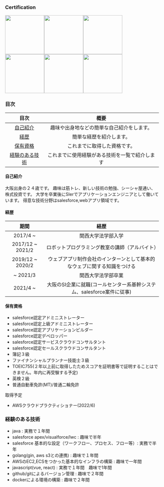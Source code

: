 ### Certification 
<img src="https://user-images.githubusercontent.com/56713064/170855323-2d659568-29e3-41b2-a479-51e39113c4d7.png" width=128 height=128 /><img src="https://user-images.githubusercontent.com/56713064/170855332-a16385f3-e0ab-497a-8cda-fa48c1cb6de5.png" width=128 height=128 /><img src="https://user-images.githubusercontent.com/56713064/170855334-8df86035-7eb4-4a40-8d0e-4899d6808c9d.png" width=128 height=128 /><img src="https://user-images.githubusercontent.com/56713064/170855338-cf424265-38c0-477e-9db8-e1d69259b1ee.png" width=128 height=128 /><img src="https://user-images.githubusercontent.com/56713064/170855343-2ffb91bd-fc11-4e52-8a29-4ee72e86b570.png" width=128 height=128 /><img src="https://user-images.githubusercontent.com/56713064/170855349-4d2d35e8-2097-4b9b-84a8-d8808f340eec.png" width=128 height=128 />

### 目次
|目次|概要|
|:---:|:---:|
|[自己紹介](#自己紹介)|趣味や出身地などの簡単な自己紹介をします。|
|[経歴](#自己紹介)|簡単な経歴を紹介します。|
|[保有資格](#保有資格)|これまでに取得した資格です。|
|[経験のある技術](#経験のある技術)|これまでに使用経験がある技術を一覧で紹介します|


#### 自己紹介
大阪出身の２４歳です。
趣味は筋トレ、新しい技術の勉強、シーシャ屋通い、株式投資です。
大学を卒業後にSIerでアプリケーションエンジニアとして働いています。
得意な技術分野はsalesforce,webアプリ領域です。

#### 経歴
|期間|経歴|
|:---:|:---:|
|2017/4 ~|関西大学法学部入学|
|2017/12 ~ 2021/2|ロボットプログラミング教室の講師（アルバイト）|
|2019/12 ~ 2020/2|ウェブアプリ制作会社のインターンとして基本的なウェブに関する知識をつける|
|~ 2021/3|関西大学法学部卒業|
|2021/4 ~|大阪のSI企業に就職(コールセンター系基幹システム、salesforce案件に従事)|

#### 保有資格
- salesforce認定アドミニストレーター
- salesforce認定上級アドミニストレーター
- salesforce認定アプリケーションビルダー
- salesforce認定デベロッパー
- salesforce認定サービスクラウドコンサルタント
- salesforce認定セールスクラウドコンサルタント
- 簿記３級
- ファイナンシャルプランナー技能士３級
- TOEIC755(２年以上前に取得したためスコアを証明書等で証明することはできません。年内に再受験する予定)
- 英検２級
- 普通自動車免許(MT)/普通二輪免許

取得予定
- AWSクラウドプラクティショナー(2022/6)

### 経験のある技術
- java : 実務で１年間
- salesforce apex/visualforce/lwc : 趣味で半年
- salesforce 基本的な設定（ワークフロー、プロセス、フロー等）: 実務で半年
- golang(gin, aws s3との連携) : 趣味で１年間
- AWSのEC2,ECSをつかった基本的なインフラの構築 : 趣味で一年間
- javascript(vue, react) : 実務で１年間　趣味で1年間
- github/gitによるバージョン管理 : 趣味で２年間
- dockerによる環境の構築 : 趣味で２年間
